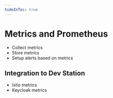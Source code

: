 ```yaml
---
hideInToc: true
---
```

# Metrics and Prometheus

- Collect metrics
- Store metrics
- Setup alerts based on metrics

## Integration to Dev Station

- Istio metrics
- Keycloak metrics

<!--
TODO: add Prometheus logo (/guillaume/logos/prometheus-logo.png)
-->

<!--
originally built at SoundCloud

now a standalone open source project and maintained independently of any company

Metrics are numeric measurements, time series mean that changes are recorded over time.  
What users want to measure differs from application to application.  
For a web server it might be request times, for a database it might be number of active connections or number of active queries etc.  
-->